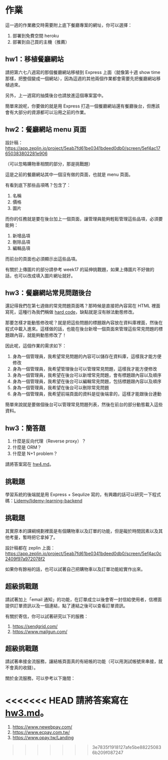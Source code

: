 # 作業

這一週的作業繳交時需要附上底下餐廳專案的網址，你可以選擇：

1. 部署到免費空間 heroku
2. 部署到自己買的主機（推薦）

## hw1：移植餐廳網站

請把第六七八週寫的那個餐廳網站移植到 Express 上面（就像第十週 show time 那樣，把整個變成一個網站），因為這週的其他兩個作業都會需要先把餐廳網站移植過來。

另外，上一週寫的抽獎後台也請放進這個專案當中。

簡單來說呢，你要做的就是用 Express 打造一個餐廳網站還有餐廳後台，但應該會有大部分的資源都可以沿用之前的作業。

## hw2：餐廳網站 menu 頁面

設計稿：https://app.zeplin.io/project/5eab7fd61be0341bdeed0db0/screen/5ef4ac17650383802281e906

（可以忽略購物車相關的部分，那是挑戰題）

這是之前的餐廳網站其中一個沒有做的頁面，也就是 menu 頁面。

有看到底下那些品項嗎？包含了：

1. 名稱
2. 價格
3. 圖片

而你的任務就是要在後台加上一個頁面，讓管理員能夠輕鬆管理這些品項，必須要能夠：

1. 新增品項
2. 刪除品項
3. 編輯品項

而前台的頁面也必須顯示出這些品項。

有關於上傳圖片的部分請參考 week17 的延伸挑戰題，如果上傳圖片不好做的話，也可以改成填入圖片網址就好。

## hw3：餐廳網站常見問題後台

還記得我們在第七週做的常見問題頁面嗎？那時候是直接把內容寫在 HTML 裡面寫死，這種行為我們稱做 [hard code](https://zh.wikipedia.org/zh-tw/%E5%AF%AB%E6%AD%BB)，缺點就是沒有辦法動態修改。

那要怎樣才能動態修改呢？就是把這些問題的標題跟內容放在資料庫裡面，然後在程式中載入進來。這樣做的話，也能在後台新增一個頁面來管理這些常見問題的標題跟內容，就能夠動態修改了！

因此呢，這個作業的需求如下：

1. 身為一個管理員，我希望常見問題的內容可以儲存在資料庫，這樣我才能方便修改
2. 身為一個管理員，我希望管理後台可以管理常見問題，這樣我才能方便修改
3. 身為一個管理員，我希望在後台可以新增常見問題，會有標題跟內容以及順序
4. 身為一個管理員，我希望在後台可以編輯常見問題，包括標題跟內容以及順序
5. 身為一個管理員，我希望在後台可以刪除常見問題
6. 身為一個管理員，我希望前端頁面的資料是從後端拿的，這樣才能跟後台連動

簡單來說就是要做個後台可以管理常見問題列表，然後在前台的部分動態載入這些資料。

## hw3：簡答題

1. 什麼是反向代理（Reverse proxy）？
2. 什麼是 ORM？
3. 什麼是 N+1 problem？

請將答案寫在 [hw4.md](hw4.md)。

## 挑戰題

學習系統的後端就是用 Express + Sequlize 寫的，有興趣的話可以研究一下程式碼：[Lidemy/lidemy-learning-backend](https://github.com/Lidemy/lidemy-learning-backend)

## 挑戰題

其實原本的課綱規劃裡面是有個購物車以及訂單的功能，但是礙於時間因素以及其他考量，暫時把它拿掉了。

設計稿都在 zeplin 上面：https://app.zeplin.io/project/5eab7fd61be0341bdeed0db0/screen/5ef4ac0c2409f97a972078f2

如果你有餘裕的話，也可以試著自己把購物車以及訂單功能給實作出來。

## 超級挑戰題

請試著加上「email 通知」的功能，在訂單成立以後會寄一封信給使用者，信裡面提供訂單資訊以及一個連結，點了連結之後可以查看訂單資訊。

有關於寄信，你可以試著研究以下的服務：

1. https://sendgrid.com/
2. https://www.mailgun.com/

## 超級挑戰題

請試著串接金流服務，讓結帳頁面真的有結帳的功能（可以用測試帳號來串接，就不會真的收錢）。

關於金流服務，可以參考以下幾間：

<<<<<<< HEAD
請將答案寫在 [hw3.md](hw3.md)。
=======
1. https://www.newebpay.com/
2. https://www.ecpay.com.tw/
3. https://www.opay.tw/Landing
>>>>>>> 3e7835f1918127afe5be882250836b209f087247
